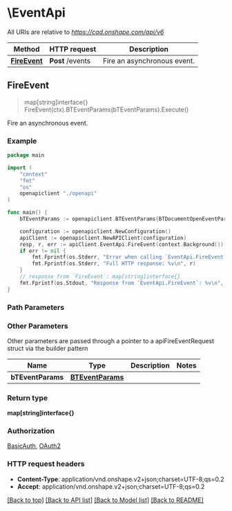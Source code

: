 # \EventApi

All URIs are relative to *https://cad.onshape.com/api/v6*

Method | HTTP request | Description
------------- | ------------- | -------------
[**FireEvent**](EventApi.md#FireEvent) | **Post** /events | Fire an asynchronous event.



## FireEvent

> map[string]interface{} FireEvent(ctx).BTEventParams(bTEventParams).Execute()

Fire an asynchronous event.

### Example

```go
package main

import (
    "context"
    "fmt"
    "os"
    openapiclient "./openapi"
)

func main() {
    bTEventParams := openapiclient.BTEventParams{BTDocumentOpenEventParams: openapiclient.NewBTDocumentOpenEventParams()} // BTEventParams |  (optional)

    configuration := openapiclient.NewConfiguration()
    apiClient := openapiclient.NewAPIClient(configuration)
    resp, r, err := apiClient.EventApi.FireEvent(context.Background()).BTEventParams(bTEventParams).Execute()
    if err != nil {
        fmt.Fprintf(os.Stderr, "Error when calling `EventApi.FireEvent``: %v\n", err)
        fmt.Fprintf(os.Stderr, "Full HTTP response: %v\n", r)
    }
    // response from `FireEvent`: map[string]interface{}
    fmt.Fprintf(os.Stdout, "Response from `EventApi.FireEvent`: %v\n", resp)
}
```

### Path Parameters



### Other Parameters

Other parameters are passed through a pointer to a apiFireEventRequest struct via the builder pattern


Name | Type | Description  | Notes
------------- | ------------- | ------------- | -------------
 **bTEventParams** | [**BTEventParams**](BTEventParams.md) |  | 

### Return type

**map[string]interface{}**

### Authorization

[BasicAuth](../README.md#BasicAuth), [OAuth2](../README.md#OAuth2)

### HTTP request headers

- **Content-Type**: application/vnd.onshape.v2+json;charset=UTF-8;qs=0.2
- **Accept**: application/vnd.onshape.v2+json;charset=UTF-8;qs=0.2

[[Back to top]](#) [[Back to API list]](../README.md#documentation-for-api-endpoints)
[[Back to Model list]](../README.md#documentation-for-models)
[[Back to README]](../README.md)

